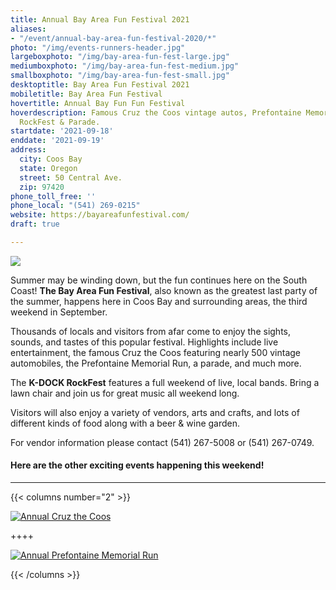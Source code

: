 ```yaml
---
title: Annual Bay Area Fun Festival 2021
aliases:
- "/event/annual-bay-area-fun-festival-2020/*"
photo: "/img/events-runners-header.jpg"
largeboxphoto: "/img/bay-area-fun-fest-large.jpg"
mediumboxphoto: "/img/bay-area-fun-fest-medium.jpg"
smallboxphoto: "/img/bay-area-fun-fest-small.jpg"
desktoptitle: Bay Area Fun Festival 2021
mobiletitle: Bay Area Fun Festival
hovertitle: Annual Bay Fun Fun Festival
hoverdescription: Famous Cruz the Coos vintage autos, Prefontaine Memorial Run, K-DOCK
  RockFest & Parade.
startdate: '2021-09-18'
enddate: '2021-09-19'
address:
  city: Coos Bay
  state: Oregon
  street: 50 Central Ave.
  zip: 97420
phone_toll_free: ''
phone_local: "(541) 269-0215"
website: https://bayareafunfestival.com/
draft: true

---
```

![](/img/baff-backgrounder.jpeg)

Summer may be winding down, but the fun continues here on the South Coast! **The Bay Area Fun Festival**, also known as the greatest last party of the summer, happens here in Coos Bay and surrounding areas, the third weekend in September.

Thousands of locals and visitors from afar come to enjoy the sights, sounds, and tastes of this popular festival. Highlights include live entertainment, the famous Cruz the Coos featuring nearly 500 vintage automobiles, the Prefontaine Memorial Run, a parade, and much more.

The **K-DOCK RockFest** features a full weekend of live, local bands. Bring a lawn chair and join us for great music all weekend long.

Visitors will also enjoy a variety of vendors, arts and crafts, and lots of different kinds of food along with a beer & wine garden.

For vendor information please contact (541) 267-5008 or (541) 267-0749.

#### Here are the other exciting events happening this weekend!

***

{{< columns number="2" >}}

[![Annual Cruz the Coos](/img/cruz-the-coos-column.jpg)](/event/annual-cruz-the-coos/)

\++++

[![Annual Prefontaine Memorial Run](/img/prefontaine-run-column.jpg)](/event/annual-prefontaine-memorial-run/)

{{< /columns >}}